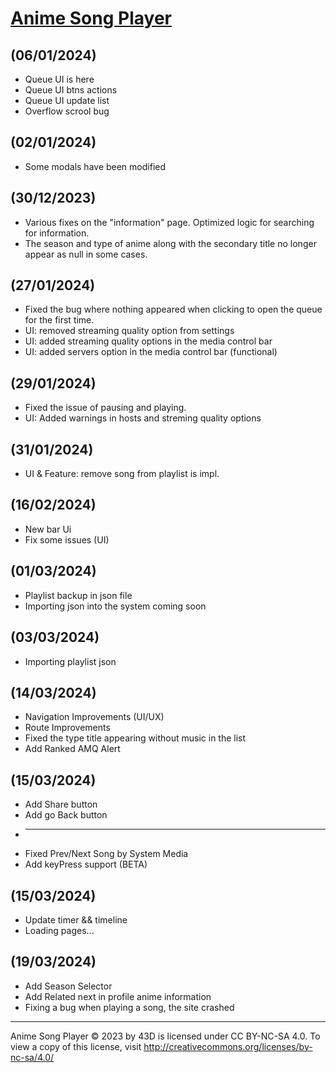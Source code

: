 # [Anime Song Player](https://43d.github.io/player/)


## (06/01/2024)
* Queue UI is here
* Queue UI btns actions
* Queue UI update list
* Overflow scrool bug


## (02/01/2024)
* Some modals have been modified


## (30/12/2023)
* Various fixes on the "information" page. Optimized logic for searching for information.
* The season and type of anime along with the secondary title no longer appear as null in some cases.


## (27/01/2024)
* Fixed the bug where nothing appeared when clicking to open the queue for the first time.
* UI: removed streaming quality option from settings
* UI: added streaming quality options in the media control bar
* UI: added servers option in the media control bar (functional)


## (29/01/2024)
* Fixed the issue of pausing and playing.
* UI: Added warnings in hosts and streming quality options


## (31/01/2024)
* UI & Feature: remove song from playlist is impl.


## (16/02/2024)
* New bar Ui
* Fix some issues  (UI)


## (01/03/2024)
* Playlist backup in json file
* Importing json into the system coming soon


## (03/03/2024)
* Importing playlist json 


## (14/03/2024)
* Navigation Improvements (UI/UX)
* Route Improvements
* Fixed the type title appearing without music in the list
* Add Ranked AMQ Alert


## (15/03/2024)
* Add Share button
* Add go Back button
* -----------
* Fixed Prev/Next Song by System Media
* Add keyPress support (BETA)


## (15/03/2024)
* Update timer && timeline
* Loading pages...


## (19/03/2024)
* Add Season Selector
* Add Related next in profile anime information
* Fixing a bug when playing a song, the site crashed



<hr>

Anime Song Player © 2023 by 43D is licensed under CC BY-NC-SA 4.0. To view a copy of this license, visit http://creativecommons.org/licenses/by-nc-sa/4.0/